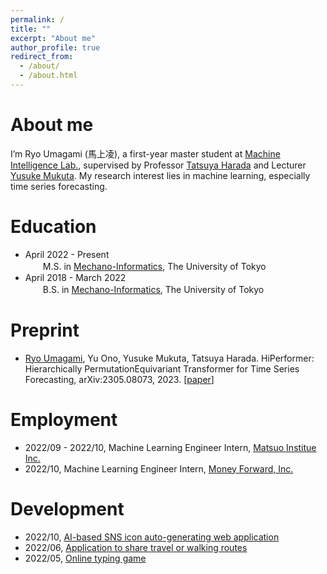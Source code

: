 ```yaml
---
permalink: /
title: ""
excerpt: "About me"
author_profile: true
redirect_from: 
  - /about/
  - /about.html
---
```


About me
======
I’m Ryo Umagami (馬上凌), a first-year master student at [Machine Intelligence Lab.](https://www.mi.t.u-tokyo.ac.jp/en), supervised by Professor [Tatsuya Harada](https://www.mi.t.u-tokyo.ac.jp/harada/) and Lecturer [Yusuke Mukuta](https://www.mi.t.u-tokyo.ac.jp/mukuta/index_ja.html). My research interest lies in machine learning, especially time series forecasting.

Education
======
- April 2022 - Present<br>
　　M.S. in [Mechano-Informatics](https://www.i.u-tokyo.ac.jp/edu/course/m-i/index_e.shtml), The University of Tokyo
- April 2018 - March 2022<br>
　　B.S. in [Mechano-Informatics](https://www.i.u-tokyo.ac.jp/edu/course/m-i/index_e.shtml), The University of Tokyo

Preprint
======
- <u>Ryo Umagami</u>, Yu Ono, Yusuke Mukuta, Tatsuya Harada. HiPerformer: Hierarchically PermutationEquivariant Transformer for Time Series Forecasting, arXiv:2305.08073, 2023. \[[paper](https://arxiv.org/abs/2305.08073)\]
  
  
Employment
======
- 2022/09 - 2022/10, Machine Learning Engineer Intern, [Matsuo Institue Inc.](https://matsuo-institute.com/)
- 2022/10, Machine Learning Engineer Intern, [Money Forward, Inc.](https://corp.moneyforward.com/en/)

Development
======
- 2022/10, [AI-based SNS icon auto-generating web application](https://github.com/jphacks/B_2210)
- 2022/06, [Application to share travel or walking routes](https://github.com/asupara-to-asobou/root-share)
- 2022/05, [Online typing game](https://github.com/ummaaa/nanja-type)
